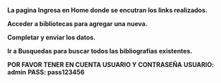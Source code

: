  **La pagina Ingresa en Home donde se encutran los links realizados.**

 **Acceder a bibliotecas para agregar una nueva.**

 **Completar y enviar los datos.**

 **Ir a Busquedas para buscar todos las bibliografias existentes.**

 **POR FAVOR TENER EN CUENTA USUARIO Y CONTRASEÑA**
 **USUARIO: admin**
 **PASS: pass123456**

